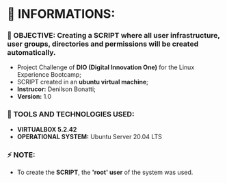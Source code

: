 # 🐧 INFORMATIONS:

### 🔎 OBJECTIVE: **Creating a SCRIPT where all user infrastructure, user groups, directories and permissions will be created automatically.**
- Project Challenge of **DIO (Digital Innovation One)** for the Linux Experience Bootcamp;
- SCRIPT created in an **ubuntu virtual machine**;
- **Instrucor:** Denilson Bonatti;
- **Version:** 1.0

### 🔧 TOOLS AND TECHNOLOGIES USED:
- **VIRTUALBOX 5.2.42**
- **OPERATIONAL SYSTEM:** Ubuntu Server 20.04 LTS

### ⚡ NOTE: 
- To create the **SCRIPT**, the **'root' user** of the system was used.
